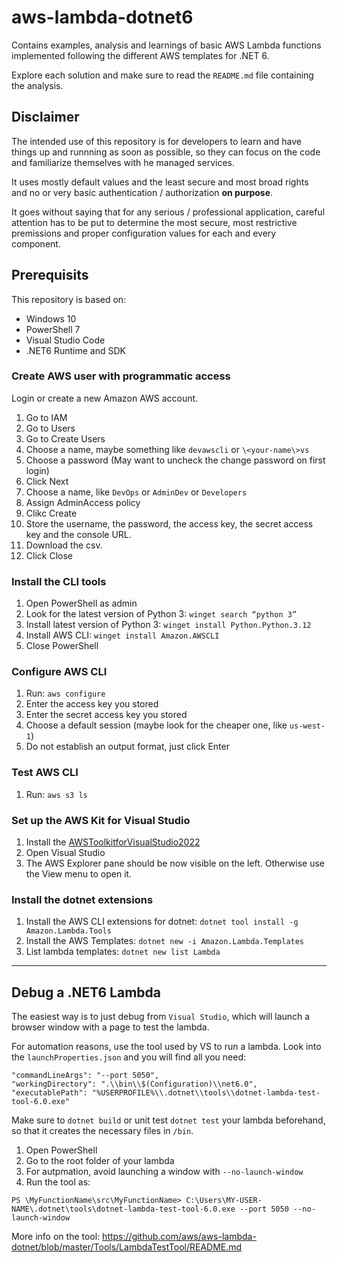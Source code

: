 # aws-lambda-dotnet6
Contains examples, analysis and learnings of basic AWS Lambda functions implemented following the different AWS templates for .NET 6.

Explore each solution and make sure to read the ```README.md``` file containing the analysis.

## Disclaimer
The intended use of this repository is for developers to learn and have things up and runnning as soon as possible, so they can focus on the code and familiarize themselves with he managed services.

It uses mostly default values and the least secure and most broad rights and no or very basic authentication / authorization **on purpose**.

It goes without saying that for any serious / professional application, careful attention has to be put to determine the most secure, most restrictive premissions and proper configuration values for each and every component.

## Prerequisits
This repository is based on:
- Windows 10
- PowerShell 7
- Visual Studio Code
- .NET6 Runtime and SDK

### Create AWS user with programmatic access
Login or create a new Amazon AWS account.

1. Go to IAM
2. Go to Users
3. Go to Create Users
4. Choose a name, maybe something like ```devawscli``` or ```\<your-name\>vs```
5. Choose a password (May want to uncheck the change password on first login)
6. Click Next
7. Choose a name, like ```DevOps``` or ```AdminDev``` or ```Developers```
8. Assign AdminAccess policy
9. Clikc Create
10. Store the username, the password, the access key, the secret access key and the console URL. 
11. Download the csv.
12. Click Close

### Install the CLI tools
1. Open PowerShell as admin
2. Look for the latest version of Python 3: ```winget search “python 3”```
3. Install latest version of Python 3: ```winget install Python.Python.3.12```
4. Install AWS CLI: ```winget install Amazon.AWSCLI```
5. Close PowerShell

### Configure AWS CLI
1. Run: ```aws configure```
2. Enter the access key you stored
3. Enter the secret access key you stored
4. Choose a default session (maybe look for the cheaper one, like ```us-west-1```)
5. Do not establish an output format, just click Enter

### Test AWS CLI
1. Run: ```aws s3 ls```

### Set up the AWS Kit for Visual Studio
1. Install the [AWSToolkitforVisualStudio2022](https://marketplace.visualstudio.com/items?itemName=AmazonWebServices.AWSToolkitforVisualStudio2022)
2. Open Visual Studio
3. The AWS Explorer pane should be now visible on the left. Otherwise use the View menu to open it.

### Install the dotnet extensions
1. Install the AWS CLI extensions for dotnet: ```dotnet tool install -g Amazon.Lambda.Tools```
2. Install the AWS Templates: ```dotnet new -i Amazon.Lambda.Templates```
3. List lambda templates: ```dotnet new list Lambda```

---

## Debug a .NET6 Lambda
The easiest way is to just debug from ```Visual Studio```, which will launch a browser window with a page to test the lambda. 

For automation reasons, use the tool used by VS to run a lambda. Look into the ```launchProperties.json``` and you will find all you need:

```
"commandLineArgs": "--port 5050",
"workingDirectory": ".\\bin\\$(Configuration)\\net6.0",
"executablePath": "%USERPROFILE%\\.dotnet\\tools\\dotnet-lambda-test-tool-6.0.exe"
```

Make sure to ```dotnet build``` or unit test ```dotnet test``` your lambda beforehand, so that it creates the necessary files in ```/bin```.

1. Open PowerShell
2. Go to the root folder of your lambda
2. For autpmation, avoid launching a window with ```--no-launch-window```
3. Run the tool as:

```
PS \MyFunctionName\src\MyFunctionName> C:\Users\MY-USER-NAME\.dotnet\tools\dotnet-lambda-test-tool-6.0.exe --port 5050 --no-launch-window
```

More info on the tool: https://github.com/aws/aws-lambda-dotnet/blob/master/Tools/LambdaTestTool/README.md